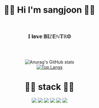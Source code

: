 <div align="center"> <h1>👋🏻 Hi I'm sangjoon 👋🏻 </h1>

<br>

### <div align="center"> 𝕀 𝕝𝕠𝕧𝕖 𝔹𝕀ℤ𝔼ℕ𝕋ℝ𝕆 <div>

<br>
<br>

![Anurag's GitHub stats](https://github-readme-stats.vercel.app/api?username=sjoonn&show_icons=true&theme=blue-green)
<br>
[![Top Langs](https://github-readme-stats.vercel.app/api/top-langs/?username=sjoonn)](https://github.com/sjoonn/github-readme-stats)
# ✍🏻 stack ✍🏻
<img src="https://img.shields.io/badge/Java-007396?style=for-the-badge&logo=Java&logoColor=white"/> 
<img src="https://img.shields.io/badge/Kotlin-7F52FF?style=for-the-badge&logo=Kotlin&logoColor=white"/>  
<img src="https://img.shields.io/badge/Android-3DDC84?style=for-the-badge&logo=Android&logoColor=white"/>  
<img src="https://img.shields.io/badge/GitHub-181717?style=for-the-badge&logo=GitHub&logoColor=white"/>
<img src="https://img.shields.io/badge/html-E34F26?style=for-the-badge&logo=html5&logoColor=white">
<img src="https://img.shields.io/badge/css-1572B6?style=for-the-badge&logo=css3&logoColor=white">
</div>
